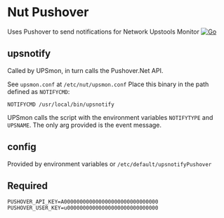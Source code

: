 # Nut Pushover

Uses Pushover to send notifications for Network Upstools Monitor
[![Go](https://github.com/ComputerComa/NutPushover/actions/workflows/go.yml/badge.svg)](https://github.com/ComputerComa/NutPushover/actions/workflows/go.yml)

## upsnotify



Called by UPSmon, in turn calls the Pushover.Net API.

See `upsmon.conf` at `/etc/nut/upsmon.conf`
Place this binary in the path defined as `NOTIFYCMD`:

```
NOTIFYCMD /usr/local/bin/upsnotify
```

UPSmon calls the script with the environment variables `NOTIFYTYPE` and `UPSNAME`. The only arg provided is the event message.

## config

Provided by environment variables or `/etc/default/upsnotifyPushover`


## Required
```
PUSHOVER_API_KEY=A000000000000000000000000000000
PUSHOVER_USER_KEY=u00000000000000000000000000000
```

